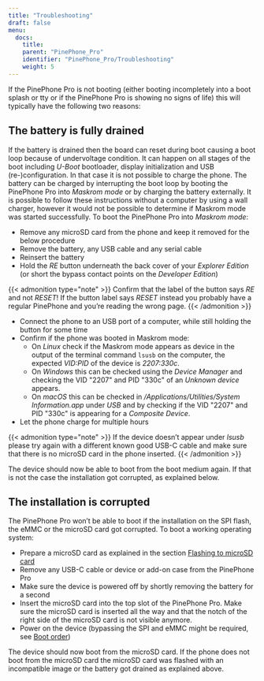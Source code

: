 ```yaml
---
title: "Troubleshooting"
draft: false
menu:
  docs:
    title:
    parent: "PinePhone_Pro"
    identifier: "PinePhone_Pro/Troubleshooting"
    weight: 5
---
```


If the PinePhone Pro is not booting (either booting incompletely into a boot splash or tty or if the PinePhone Pro is showing no signs of life) this will typically have the following two reasons:

## The battery is fully drained

If the battery is drained then the board can reset during boot causing a boot loop because of undervoltage condition. It can happen on all stages of the boot including _U-Boot_ bootloader, display initialization and USB (re-)configuration. In that case it is not possible to charge the phone. The battery can be charged by interrupting the boot loop by booting the PinePhone Pro into _Maskrom mode_ or by charging the battery externally. It is possible to follow these instructions without a computer by using a wall charger, however it would not be possible to determine if Maskrom mode was started successfully. To boot the PinePhone Pro into _Maskrom mode_:

* Remove any microSD card from the phone and keep it removed for the below procedure
* Remove the battery, any USB cable and any serial cable
* Reinsert the battery
* Hold the _RE_ button underneath the back cover of your _Explorer Edition_ (or short the bypass contact points on the _Developer Edition_)

{{< admonition type="note" >}}
 Confirm that the label of the button says _RE_ and not _RESET_! If the button label says _RESET_ instead you probably have a regular PinePhone and you’re reading the wrong page.
{{< /admonition >}}

* Connect the phone to an USB port of a computer, while still holding the button for some time
* Confirm if the phone was booted in Maskrom mode:
  * On _Linux_ check if the Maskrom mode appears as device in the output of the terminal command `lsusb` on the computer, the expected _VID:PID_ of the device is _2207:330c_.
  * On _Windows_ this can be checked using the _Device Manager_ and checking the VID "2207" and PID "330c" of an _Unknown device_ appears.
  * On _macOS_ this can be checked in _/Applications/Utilities/System Information.app_ under _USB_ and by checking if the VID "2207" and PID "330c" is appearing for a _Composite Device_.
* Let the phone charge for multiple hours

{{< admonition type="note" >}}
 If the device doesn’t appear under _lsusb_ please try again with a different known good USB-C cable and make sure that there is no microSD card in the phone inserted.
{{< /admonition >}}

The device should now be able to boot from the boot medium again. If that is not the case the installation got corrupted, as explained below.

## The installation is corrupted

The PinePhone Pro won’t be able to boot if the installation on the SPI flash, the eMMC or the microSD card got corrupted. To boot a working operating system:

* Prepare a microSD card as explained in the section [Flashing to microSD card](/documentation/PinePhone_Pro/Installing_a_different_operating_system)
* Remove any USB-C cable or device or add-on case from the PinePhone Pro
* Make sure the device is powered off by shortly removing the battery for a second
* Insert the microSD card into the top slot of the PinePhone Pro. Make sure the microSD card is inserted all the way and that the notch of the right side of the microSD card is not visible anymore.
* Power on the device (bypassing the SPI and eMMC might be required, see [Boot order](/documentation/PinePhone_Pro/Software/Boot_order))

The device should now boot from the microSD card. If the phone does not boot from the microSD card the microSD card was flashed with an incompatible image or the battery got drained as explained above.
